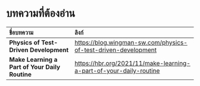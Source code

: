 # บทความที่ต้องอ่าน

<table>
    <tr>
      <th style="font-weight:bold; text-align:left;">ชื่อบทความ</th>
      <th style="font-weight:bold; text-align:left;">ลิงก์</th>
    </tr>
  </thead>
  <tbody>
    <tr>
      <td><b>Physics of Test-Driven Development</b></td>
      <td><a href="https://blog.wingman-sw.com/physics-of-test-driven-development">https://blog.wingman-sw.com/physics-of-test-driven-development</a></td>
    </tr>
    <tr>
      <td><b>Make Learning a Part of Your Daily Routine</b></td>
      <td><a href="https://hbr.org/2021/11/make-learning-a-part-of-your-daily-routine?utm_medium=social&utm_campaign=hbr&utm_source=facebook&tpcc=orgsocial_edit&fbclid=IwZXh0bgNhZW0CMTEAAR3hxzL9yl5AkCHATCfwqjzMBF1voHSLX1R5ab8c4nUUVxEfvzMhVku-i1Y_aem_GAL8lbjhhbPX580_m-lFw">https://hbr.org/2021/11/make-learning-a-part-of-your-daily-routine</a></td>
    </tr>
  </tbody>
</table>

